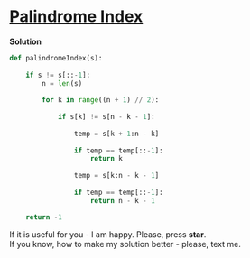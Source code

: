 # [Palindrome Index](https://www.hackerrank.com/challenges/palindrome-index/problem)

**Solution**
```python
def palindromeIndex(s):
    
    if s != s[::-1]:
        n = len(s)
        
        for k in range((n + 1) // 2):
            
            if s[k] != s[n - k - 1]:
                
                temp = s[k + 1:n - k]
                
                if temp == temp[::-1]:
                    return k
                
                temp = s[k:n - k - 1]
                
                if temp == temp[::-1]:
                    return n - k - 1

    return -1
```

If it is useful for you - I am happy. Please, press **star**.
<br>
If you know, how to make my solution better - please, text me.
